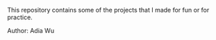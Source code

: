 This repository contains some of the projects that I made for fun or for practice. 

Author: Adia Wu
